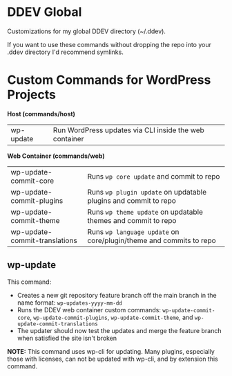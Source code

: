 # DDEV Global

Customizations for my global DDEV directory (~/.ddev).

If you want to use these commands without dropping the repo into your .ddev directory I'd recommend symlinks.

# Custom Commands for WordPress Projects

**Host (commands/host)**

|   |   |
|---|---|
| wp-update | Run WordPress updates via CLI inside the web container |

**Web Container (commands/web)**

|   |   |
|---|---|
| wp-update-commit-core | Runs `wp core update` and commit to repo |
| wp-update-commit-plugins | Runs `wp plugin update` on updatable plugins and commit to repo |
| wp-update-commit-theme  | Runs `wp theme update` on updatable themes and commit to repo |
| wp-update-commit-translations | Runs `wp language update` on core/plugin/theme and commits to repo |

## wp-update

This command:
- Creates a new git repository feature branch off the main branch in the name format: `wp-updates-yyyy-mm-dd`
- Runs the DDEV web container custom commands: `wp-update-commit-core`, `wp-update-commit-plugins`, `wp-update-commit-theme`, and `wp-update-commit-translations`
- The updater should now test the updates and merge the feature branch when satisfied the site isn't broken

**NOTE:** This command uses wp-cli for updating. Many plugins, especially those with licenses, can not be updated with wp-cli, and by extension this command.
